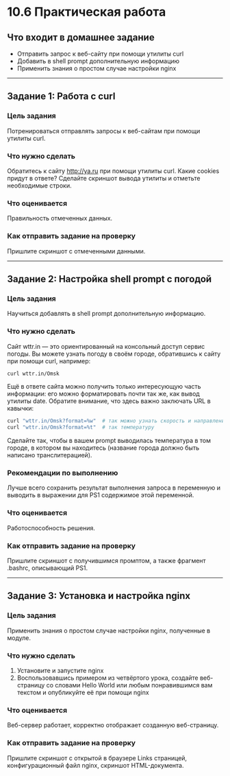 # 10.6 Практическая работа

## Что входит в домашнее задание

- Отправить запрос к веб-сайту при помощи утилиты curl
- Добавить в shell prompt дополнительную информацию
- Применить знания о простом случае настройки nginx

---

## Задание 1: Работа с curl

### Цель задания
Потренироваться отправлять запросы к веб-сайтам при помощи утилиты curl.

### Что нужно сделать
Обратитесь к сайту http://ya.ru при помощи утилиты curl. Какие cookies придут в ответе? Сделайте скриншот вывода утилиты и отметьте необходимые строки.

### Что оценивается
Правильность отмеченных данных.

### Как отправить задание на проверку
Пришлите скриншот с отмеченными данными.

---

## Задание 2: Настройка shell prompt с погодой

### Цель задания
Научиться добавлять в shell prompt дополнительную информацию.

### Что нужно сделать
Сайт wttr.in — это ориентированный на консольный доступ сервис погоды. Вы можете узнать погоду в своём городе, обратившись к сайту при помощи curl, например:

```bash
curl wttr.in/Omsk
```

Ещё в ответе сайта можно получить только интересующую часть информации: его можно форматировать почти так же, как вывод утилиты date. Обратите внимание, что здесь важно заключать URL в кавычки:

```bash
curl "wttr.in/Omsk?format=%w"  # так можно узнать скорость и направление ветра
curl "wttr.in/Omsk?format=%t"  # так температуру
```

Сделайте так, чтобы в вашем prompt выводилась температура в том городе, в котором вы находитесь (название города должно быть написано транслитерацией).

### Рекомендации по выполнению
Лучше всего сохранить результат выполнения запроса в переменную и выводить в выражении для PS1 содержимое этой переменной.

### Что оценивается
Работоспособность решения.

### Как отправить задание на проверку
Пришлите скриншот с получившимся промптом, а также фрагмент .bashrc, описывающий PS1.

---

## Задание 3: Установка и настройка nginx

### Цель задания
Применить знания о простом случае настройки nginx, полученные в модуле.

### Что нужно сделать
1. Установите и запустите nginx
2. Воспользовавшись примером из четвёртого урока, создайте веб-страницу со словами Hello World или любым понравившимся вам текстом и опубликуйте её при помощи nginx

### Что оценивается
Веб-сервер работает, корректно отображает созданную веб-страницу.

### Как отправить задание на проверку
Пришлите скриншот с открытой в браузере Links страницей, конфигурационный файл nginx, скриншот HTML-документа.